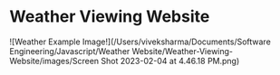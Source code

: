 # Weather Viewing Website

![Weather Example Image!](/Users/viveksharma/Documents/Software Engineering/Javascript/Weather Website/Weather-Viewing-Website/images/Screen Shot 2023-02-04 at 4.46.18 PM.png)
